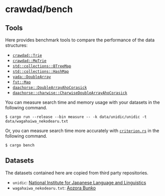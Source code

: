 # crawdad/bench

## Tools

Here provides benchmark tools to compare the performance of the data structures:

- [`crawdad::Trie`](https://docs.rs/crawdad/latest/crawdad/trie/struct.Trie.html)
- [`crawdad::MpTrie`](https://docs.rs/crawdad/latest/crawdad/mptrie/struct.MpTrie.html)
- [`std::collections::BTreeMap`](https://doc.rust-lang.org/std/collections/struct.BTreeMap.html)
- [`std::collections::HashMap`](https://doc.rust-lang.org/std/collections/struct.HashMap.html)
- [`yada::DoubleArray`](https://docs.rs/yada/latest/yada/struct.DoubleArray.html)
- [`fst::Map`](https://docs.rs/fst/latest/fst/struct.Map.html)
- [`daachorse::DoubleArrayAhoCorasick`](https://docs.rs/daachorse/latest/daachorse/struct.DoubleArrayAhoCorasick.html)
- [`daachorse::charwise::CharwiseDoubleArrayAhoCorasick`](https://docs.rs/daachorse/latest/daachorse/charwise/struct.CharwiseDoubleArrayAhoCorasick.html)

You can measure search time and memory usage with your datasets in the following command.

```
$ cargo run --release --bin measure -- -k data/unidic/unidic -t data/wagahaiwa_nekodearu.txt
```

Or, you can measure search time more accurately with [`criterion.rs`](https://github.com/bheisler/criterion.rs) in the following command.

```
$ cargo bench
```

## Datasets

The datasets contained here are copied from third party repositories.

- `unidic`: [National Institute for Japanese Language and Linguistics](https://ccd.ninjal.ac.jp/unidic/)
- `wagahaiwa_nekodearu.txt`: [Aozora Bunko](https://www.aozora.gr.jp/cards/000148/card789.html)
